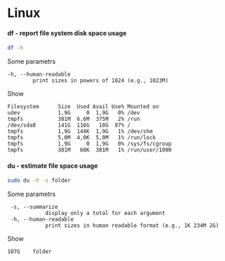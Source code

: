 # Linux

#### df - report file system disk space usage

```bash
df -h
```
Some parametrs
```
-h, --human-readable
        print sizes in powers of 1024 (e.g., 1023M)
```
Show 
```
Filesystem      Size  Used Avail Use% Mounted on
udev            1,9G     0  1,9G   0% /dev
tmpfs           381M  6,6M  375M   2% /run
/dev/sda8       141G  116G   18G  87% /
tmpfs           1,9G  144K  1,9G   1% /dev/shm
tmpfs           5,0M  4,0K  5,0M   1% /run/lock
tmpfs           1,9G     0  1,9G   0% /sys/fs/cgroup
tmpfs           381M   68K  381M   1% /run/user/1000
```

#### du - estimate file space usage

```bash
sudo du -h -s folder
```
Some parametrs
```
 -s, --summarize
            display only a total for each argument
 -h, --human-readable
            print sizes in human readable format (e.g., 1K 234M 2G)
```

Show
```
107G	folder
```